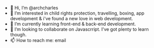 - 👋 Hi, I’m @archcharles
- 👀 I’m interested in child rights protection, travelling, boxing, app development & i've found a new love in web development.
- 🌱 I’m currently learning front-end & back-end development.
- 💞️ I’m looking to collaborate on Javascrript. I've got plenty to learn though.
- 📫 How to reach me: email

<!---
archcharles/archcharles is a ✨ special ✨ repository because its `README.md` (this file) appears on your GitHub profile.
You can click the Preview link to take a look at your changes.
--->
